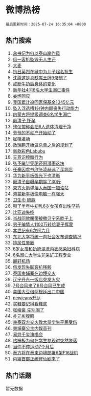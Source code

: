 # 微博热榜

`最后更新时间：2025-07-24 16:35:04 +0800`

## 热门搜索

1. [总书记为何以泰山喻作风](https://m.weibo.cn/search?containerid=100103type%3D1%26t%3D10%26q%3D%23%E6%80%BB%E4%B9%A6%E8%AE%B0%E4%B8%BA%E4%BD%95%E4%BB%A5%E6%B3%B0%E5%B1%B1%E5%96%BB%E4%BD%9C%E9%A3%8E%23&stream_entry_id=51&isnewpage=1&extparam=seat%3D1%26pos%3D0%26cate%3D10103%26stream_entry_id%3D51%26filter_type%3Drealtimehot%26q%3D%2523%25E6%2580%25BB%25E4%25B9%25A6%25E8%25AE%25B0%25E4%25B8%25BA%25E4%25BD%2595%25E4%25BB%25A5%25E6%25B3%25B0%25E5%25B1%25B1%25E5%2596%25BB%25E4%25BD%259C%25E9%25A3%258E%2523%26dgr%3D0%26c_type%3D51%26display_time%3D1753346102%26pre_seqid%3D17533461027600054614)
1. [俄一客机坠毁无人生还](https://m.weibo.cn/search?containerid=100103type%3D1%26t%3D10%26q%3D%23%E4%BF%84%E4%B8%80%E5%AE%A2%E6%9C%BA%E5%9D%A0%E6%AF%81%E6%97%A0%E4%BA%BA%E7%94%9F%E8%BF%98%23&stream_entry_id=31&isnewpage=1&extparam=seat%3D1%26lcate%3D5001%26cate%3D5001%26realpos%3D1%26q%3D%2523%25E4%25BF%2584%25E4%25B8%2580%25E5%25AE%25A2%25E6%259C%25BA%25E5%259D%25A0%25E6%25AF%2581%25E6%2597%25A0%25E4%25BA%25BA%25E7%2594%259F%25E8%25BF%2598%2523%26dgr%3D0%26flag%3D1%26pos%3D0%26band_rank%3D1%26filter_type%3Drealtimehot%26stream_entry_id%3D31%26c_type%3D31%26display_time%3D1753346102%26pre_seqid%3D17533461027600054614)
1. [大麦](https://m.weibo.cn/search?containerid=100103type%3D1%26t%3D10%26q%3D%E5%A4%A7%E9%BA%A6&stream_entry_id=31&isnewpage=1&extparam=seat%3D1%26lcate%3D5001%26cate%3D5001%26realpos%3D2%26q%3D%25E5%25A4%25A7%25E9%25BA%25A6%26dgr%3D0%26flag%3D2%26pos%3D1%26band_rank%3D2%26filter_type%3Drealtimehot%26stream_entry_id%3D31%26c_type%3D31%26display_time%3D1753346102%26pre_seqid%3D17533461027600054614)
1. [抗日英烈在狱中为儿子起名抗生](https://m.weibo.cn/search?containerid=100103type%3D1%26t%3D10%26q%3D%23%E6%8A%97%E6%97%A5%E8%8B%B1%E7%83%88%E5%9C%A8%E7%8B%B1%E4%B8%AD%E4%B8%BA%E5%84%BF%E5%AD%90%E8%B5%B7%E5%90%8D%E6%8A%97%E7%94%9F%23&stream_entry_id=31&isnewpage=1&extparam=seat%3D1%26lcate%3D5001%26cate%3D5001%26realpos%3D3%26q%3D%2523%25E6%258A%2597%25E6%2597%25A5%25E8%258B%25B1%25E7%2583%2588%25E5%259C%25A8%25E7%258B%25B1%25E4%25B8%25AD%25E4%25B8%25BA%25E5%2584%25BF%25E5%25AD%2590%25E8%25B5%25B7%25E5%2590%258D%25E6%258A%2597%25E7%2594%259F%2523%26dgr%3D0%26flag%3D0%26pos%3D2%26band_rank%3D3%26filter_type%3Drealtimehot%26stream_entry_id%3D31%26c_type%3D31%26display_time%3D1753346102%26pre_seqid%3D17533461027600054614)
1. [沈腾这是真缺席王牌9录制了](https://m.weibo.cn/search?containerid=100103type%3D1%26t%3D10%26q%3D%E6%B2%88%E8%85%BE%E8%BF%99%E6%98%AF%E7%9C%9F%E7%BC%BA%E5%B8%AD%E7%8E%8B%E7%89%8C9%E5%BD%95%E5%88%B6%E4%BA%86&stream_entry_id=31&isnewpage=1&extparam=seat%3D1%26lcate%3D5001%26cate%3D5001%26realpos%3D4%26q%3D%25E6%25B2%2588%25E8%2585%25BE%25E8%25BF%2599%25E6%2598%25AF%25E7%259C%259F%25E7%25BC%25BA%25E5%25B8%25AD%25E7%258E%258B%25E7%2589%258C9%25E5%25BD%2595%25E5%2588%25B6%25E4%25BA%2586%26dgr%3D0%26flag%3D1%26pos%3D3%26band_rank%3D4%26filter_type%3Drealtimehot%26stream_entry_id%3D31%26c_type%3D31%26display_time%3D1753346102%26pre_seqid%3D17533461027600054614)
1. [戒断牛奶后身体的变化](https://m.weibo.cn/search?containerid=100103type%3D1%26t%3D10%26q%3D%E6%88%92%E6%96%AD%E7%89%9B%E5%A5%B6%E5%90%8E%E8%BA%AB%E4%BD%93%E7%9A%84%E5%8F%98%E5%8C%96&stream_entry_id=31&isnewpage=1&extparam=seat%3D1%26lcate%3D5001%26cate%3D5001%26realpos%3D5%26q%3D%25E6%2588%2592%25E6%2596%25AD%25E7%2589%259B%25E5%25A5%25B6%25E5%2590%258E%25E8%25BA%25AB%25E4%25BD%2593%25E7%259A%2584%25E5%258F%2598%25E5%258C%2596%26dgr%3D0%26flag%3D1%26pos%3D4%26band_rank%3D5%26filter_type%3Drealtimehot%26stream_entry_id%3D31%26c_type%3D31%26display_time%3D1753346102%26pre_seqid%3D17533461027600054614)
1. [新华社4问6名大学生溺亡事件](https://m.weibo.cn/search?containerid=100103type%3D1%26t%3D10%26q%3D%23%E6%96%B0%E5%8D%8E%E7%A4%BE4%E9%97%AE6%E5%90%8D%E5%A4%A7%E5%AD%A6%E7%94%9F%E6%BA%BA%E4%BA%A1%E4%BA%8B%E4%BB%B6%23&stream_entry_id=31&isnewpage=1&extparam=seat%3D1%26lcate%3D5001%26cate%3D5001%26realpos%3D6%26q%3D%2523%25E6%2596%25B0%25E5%258D%258E%25E7%25A4%25BE4%25E9%2597%25AE6%25E5%2590%258D%25E5%25A4%25A7%25E5%25AD%25A6%25E7%2594%259F%25E6%25BA%25BA%25E4%25BA%25A1%25E4%25BA%258B%25E4%25BB%25B6%2523%26dgr%3D0%26flag%3D1%26pos%3D5%26band_rank%3D6%26filter_type%3Drealtimehot%26stream_entry_id%3D31%26c_type%3D31%26display_time%3D1753346102%26pre_seqid%3D17533461027600054614)
1. [娄烨回应](https://m.weibo.cn/search?containerid=100103type%3D1%26t%3D10%26q%3D%23%E5%A8%84%E7%83%A8%E5%9B%9E%E5%BA%94%23&stream_entry_id=31&isnewpage=1&extparam=seat%3D1%26lcate%3D5001%26cate%3D5001%26realpos%3D7%26q%3D%2523%25E5%25A8%2584%25E7%2583%25A8%25E5%259B%259E%25E5%25BA%2594%2523%26dgr%3D0%26flag%3D1%26pos%3D6%26band_rank%3D7%26filter_type%3Drealtimehot%26stream_entry_id%3D31%26c_type%3D31%26display_time%3D1753346102%26pre_seqid%3D17533461027600054614)
1. [我国累计追回医保基金1045亿元](https://m.weibo.cn/search?containerid=100103type%3D1%26t%3D10%26q%3D%23%E6%88%91%E5%9B%BD%E7%B4%AF%E8%AE%A1%E8%BF%BD%E5%9B%9E%E5%8C%BB%E4%BF%9D%E5%9F%BA%E9%87%911045%E4%BA%BF%E5%85%83%23&stream_entry_id=31&isnewpage=1&extparam=seat%3D1%26lcate%3D5001%26cate%3D5001%26realpos%3D8%26q%3D%2523%25E6%2588%2591%25E5%259B%25BD%25E7%25B4%25AF%25E8%25AE%25A1%25E8%25BF%25BD%25E5%259B%259E%25E5%258C%25BB%25E4%25BF%259D%25E5%259F%25BA%25E9%2587%25911045%25E4%25BA%25BF%25E5%2585%2583%2523%26dgr%3D0%26flag%3D1%26pos%3D7%26band_rank%3D8%26filter_type%3Drealtimehot%26stream_entry_id%3D31%26c_type%3D31%26display_time%3D1753346102%26pre_seqid%3D17533461027600054614)
1. [坠入浮选槽1分钟内即丧失行动能力](https://m.weibo.cn/search?containerid=100103type%3D1%26t%3D10%26q%3D%23%E5%9D%A0%E5%85%A5%E6%B5%AE%E9%80%89%E6%A7%BD1%E5%88%86%E9%92%9F%E5%86%85%E5%8D%B3%E4%B8%A7%E5%A4%B1%E8%A1%8C%E5%8A%A8%E8%83%BD%E5%8A%9B%23&stream_entry_id=31&isnewpage=1&extparam=seat%3D1%26lcate%3D5001%26cate%3D5001%26realpos%3D9%26q%3D%2523%25E5%259D%25A0%25E5%2585%25A5%25E6%25B5%25AE%25E9%2580%2589%25E6%25A7%25BD1%25E5%2588%2586%25E9%2592%259F%25E5%2586%2585%25E5%258D%25B3%25E4%25B8%25A7%25E5%25A4%25B1%25E8%25A1%258C%25E5%258A%25A8%25E8%2583%25BD%25E5%258A%259B%2523%26dgr%3D0%26flag%3D1%26pos%3D8%26band_rank%3D9%26filter_type%3Drealtimehot%26stream_entry_id%3D31%26c_type%3D31%26display_time%3D1753346102%26pre_seqid%3D17533461027600054614)
1. [内蒙古将提级调查6名学生溺亡](https://m.weibo.cn/search?containerid=100103type%3D1%26t%3D10%26q%3D%23%E5%86%85%E8%92%99%E5%8F%A4%E5%B0%86%E6%8F%90%E7%BA%A7%E8%B0%83%E6%9F%A56%E5%90%8D%E5%AD%A6%E7%94%9F%E6%BA%BA%E4%BA%A1%23&stream_entry_id=31&isnewpage=1&extparam=seat%3D1%26lcate%3D5001%26cate%3D5001%26realpos%3D10%26q%3D%2523%25E5%2586%2585%25E8%2592%2599%25E5%258F%25A4%25E5%25B0%2586%25E6%258F%2590%25E7%25BA%25A7%25E8%25B0%2583%25E6%259F%25A56%25E5%2590%258D%25E5%25AD%25A6%25E7%2594%259F%25E6%25BA%25BA%25E4%25BA%25A1%2523%26dgr%3D0%26flag%3D1%26pos%3D9%26band_rank%3D10%26filter_type%3Drealtimehot%26stream_entry_id%3D31%26c_type%3D31%26display_time%3D1753346102%26pre_seqid%3D17533461027600054614)
1. [阚清子 怀孕](https://m.weibo.cn/search?containerid=100103type%3D1%26t%3D10%26q%3D%E9%98%9A%E6%B8%85%E5%AD%90+%E6%80%80%E5%AD%95&stream_entry_id=31&isnewpage=1&extparam=seat%3D1%26lcate%3D5001%26cate%3D5001%26realpos%3D11%26q%3D%25E9%2598%259A%25E6%25B8%2585%25E5%25AD%2590%2520%25E6%2580%2580%25E5%25AD%2595%26dgr%3D0%26flag%3D2%26pos%3D10%26band_rank%3D11%26filter_type%3Drealtimehot%26stream_entry_id%3D31%26c_type%3D31%26display_time%3D1753346102%26pre_seqid%3D17533461027600054614)
1. [殡仪馆称会把6人遗体清理干净](https://m.weibo.cn/search?containerid=100103type%3D1%26t%3D10%26q%3D%23%E6%AE%A1%E4%BB%AA%E9%A6%86%E7%A7%B0%E4%BC%9A%E6%8A%8A6%E4%BA%BA%E9%81%97%E4%BD%93%E6%B8%85%E7%90%86%E5%B9%B2%E5%87%80%23&stream_entry_id=31&isnewpage=1&extparam=seat%3D1%26lcate%3D5001%26cate%3D5001%26realpos%3D12%26q%3D%2523%25E6%25AE%25A1%25E4%25BB%25AA%25E9%25A6%2586%25E7%25A7%25B0%25E4%25BC%259A%25E6%258A%258A6%25E4%25BA%25BA%25E9%2581%2597%25E4%25BD%2593%25E6%25B8%2585%25E7%2590%2586%25E5%25B9%25B2%25E5%2587%2580%2523%26dgr%3D0%26flag%3D2%26pos%3D11%26band_rank%3D12%26filter_type%3Drealtimehot%26stream_entry_id%3D31%26c_type%3D31%26display_time%3D1753346102%26pre_seqid%3D17533461027600054614)
1. [爷爷的不动产开始动了](https://m.weibo.cn/search?containerid=100103type%3D1%26t%3D10%26q%3D%E7%88%B7%E7%88%B7%E7%9A%84%E4%B8%8D%E5%8A%A8%E4%BA%A7%E5%BC%80%E5%A7%8B%E5%8A%A8%E4%BA%86&stream_entry_id=31&isnewpage=1&extparam=seat%3D1%26lcate%3D5001%26cate%3D5001%26realpos%3D13%26q%3D%25E7%2588%25B7%25E7%2588%25B7%25E7%259A%2584%25E4%25B8%258D%25E5%258A%25A8%25E4%25BA%25A7%25E5%25BC%2580%25E5%25A7%258B%25E5%258A%25A8%25E4%25BA%2586%26dgr%3D0%26flag%3D1%26pos%3D12%26band_rank%3D13%26filter_type%3Drealtimehot%26stream_entry_id%3D31%26c_type%3D31%26display_time%3D1753346102%26pre_seqid%3D17533461027600054614)
1. [咖啡灌肠](https://m.weibo.cn/search?containerid=100103type%3D1%26t%3D10%26q%3D%E5%92%96%E5%95%A1%E7%81%8C%E8%82%A0&stream_entry_id=31&isnewpage=1&extparam=seat%3D1%26lcate%3D5001%26cate%3D5001%26realpos%3D14%26q%3D%25E5%2592%2596%25E5%2595%25A1%25E7%2581%258C%25E8%2582%25A0%26dgr%3D0%26flag%3D1%26pos%3D13%26band_rank%3D14%26filter_type%3Drealtimehot%26stream_entry_id%3D31%26c_type%3D31%26display_time%3D1753346102%26pre_seqid%3D17533461027600054614)
1. [敖瑞鹏开始做杀青之后的规划了](https://m.weibo.cn/search?containerid=100103type%3D1%26t%3D10%26q%3D%23%E6%95%96%E7%91%9E%E9%B9%8F%E5%BC%80%E5%A7%8B%E5%81%9A%E6%9D%80%E9%9D%92%E4%B9%8B%E5%90%8E%E7%9A%84%E8%A7%84%E5%88%92%E4%BA%86%23&stream_entry_id=31&isnewpage=1&extparam=seat%3D1%26lcate%3D5001%26cate%3D5001%26realpos%3D15%26q%3D%2523%25E6%2595%2596%25E7%2591%259E%25E9%25B9%258F%25E5%25BC%2580%25E5%25A7%258B%25E5%2581%259A%25E6%259D%2580%25E9%259D%2592%25E4%25B9%258B%25E5%2590%258E%25E7%259A%2584%25E8%25A7%2584%25E5%2588%2592%25E4%25BA%2586%2523%26dgr%3D0%26flag%3D1%26pos%3D14%26band_rank%3D15%26filter_type%3Drealtimehot%26stream_entry_id%3D31%26c_type%3D31%26display_time%3D1753346102%26pre_seqid%3D17533461027600054614)
1. [新款彩色Labubu](https://m.weibo.cn/search?containerid=100103type%3D1%26t%3D10%26q%3D%23%E6%96%B0%E6%AC%BE%E5%BD%A9%E8%89%B2Labubu%23&stream_entry_id=31&isnewpage=1&extparam=seat%3D1%26lcate%3D5001%26cate%3D5001%26realpos%3D16%26q%3D%2523%25E6%2596%25B0%25E6%25AC%25BE%25E5%25BD%25A9%25E8%2589%25B2Labubu%2523%26dgr%3D0%26flag%3D1%26pos%3D15%26band_rank%3D16%26filter_type%3Drealtimehot%26stream_entry_id%3D31%26c_type%3D31%26display_time%3D1753346102%26pre_seqid%3D17533461027600054614)
1. [无意识控糖行为](https://m.weibo.cn/search?containerid=100103type%3D1%26t%3D10%26q%3D%E6%97%A0%E6%84%8F%E8%AF%86%E6%8E%A7%E7%B3%96%E8%A1%8C%E4%B8%BA&stream_entry_id=31&isnewpage=1&extparam=seat%3D1%26lcate%3D5001%26cate%3D5001%26realpos%3D17%26q%3D%25E6%2597%25A0%25E6%2584%258F%25E8%25AF%2586%25E6%258E%25A7%25E7%25B3%2596%25E8%25A1%258C%25E4%25B8%25BA%26dgr%3D0%26flag%3D0%26pos%3D16%26band_rank%3D17%26filter_type%3Drealtimehot%26stream_entry_id%3D31%26c_type%3D31%26display_time%3D1753346102%26pre_seqid%3D17533461027600054614)
1. [张予曦毕雯珺还原漫画这块](https://m.weibo.cn/search?containerid=100103type%3D1%26t%3D10%26q%3D%E5%BC%A0%E4%BA%88%E6%9B%A6%E6%AF%95%E9%9B%AF%E7%8F%BA%E8%BF%98%E5%8E%9F%E6%BC%AB%E7%94%BB%E8%BF%99%E5%9D%97&stream_entry_id=31&isnewpage=1&extparam=seat%3D1%26lcate%3D5001%26cate%3D5001%26realpos%3D18%26q%3D%25E5%25BC%25A0%25E4%25BA%2588%25E6%259B%25A6%25E6%25AF%2595%25E9%259B%25AF%25E7%258F%25BA%25E8%25BF%2598%25E5%258E%259F%25E6%25BC%25AB%25E7%2594%25BB%25E8%25BF%2599%25E5%259D%2597%26dgr%3D0%26flag%3D1%26pos%3D17%26band_rank%3D18%26filter_type%3Drealtimehot%26stream_entry_id%3D31%26c_type%3D31%26display_time%3D1753346102%26pre_seqid%3D17533461027600054614)
1. [任豪因虞书欣张凌赫选了深圳店](https://m.weibo.cn/search?containerid=100103type%3D1%26t%3D10%26q%3D%E4%BB%BB%E8%B1%AA%E5%9B%A0%E8%99%9E%E4%B9%A6%E6%AC%A3%E5%BC%A0%E5%87%8C%E8%B5%AB%E9%80%89%E4%BA%86%E6%B7%B1%E5%9C%B3%E5%BA%97&stream_entry_id=31&isnewpage=1&extparam=seat%3D1%26lcate%3D5001%26cate%3D5001%26realpos%3D19%26q%3D%25E4%25BB%25BB%25E8%25B1%25AA%25E5%259B%25A0%25E8%2599%259E%25E4%25B9%25A6%25E6%25AC%25A3%25E5%25BC%25A0%25E5%2587%258C%25E8%25B5%25AB%25E9%2580%2589%25E4%25BA%2586%25E6%25B7%25B1%25E5%259C%25B3%25E5%25BA%2597%26dgr%3D0%26flag%3D0%26pos%3D18%26band_rank%3D19%26filter_type%3Drealtimehot%26stream_entry_id%3D31%26c_type%3D31%26display_time%3D1753346102%26pre_seqid%3D17533461027600054614)
1. [华为新平板强光下也清晰](https://m.weibo.cn/search?containerid=100103type%3D1%26t%3D10%26q%3D%23%E5%8D%8E%E4%B8%BA%E6%96%B0%E5%B9%B3%E6%9D%BF%E5%BC%BA%E5%85%89%E4%B8%8B%E4%B9%9F%E6%B8%85%E6%99%B0%23&stream_entry_id=31&isnewpage=1&extparam=seat%3D1%26lcate%3D5001%26cate%3D5001%26realpos%3D20%26q%3D%2523%25E5%258D%258E%25E4%25B8%25BA%25E6%2596%25B0%25E5%25B9%25B3%25E6%259D%25BF%25E5%25BC%25BA%25E5%2585%2589%25E4%25B8%258B%25E4%25B9%259F%25E6%25B8%2585%25E6%2599%25B0%2523%26dgr%3D0%26flag%3D1%26pos%3D19%26band_rank%3D20%26filter_type%3Drealtimehot%26stream_entry_id%3D31%26c_type%3D31%26display_time%3D1753346102%26pre_seqid%3D17533461027600054614)
1. [阚清子自曝孕期胖了30斤](https://m.weibo.cn/search?containerid=100103type%3D1%26t%3D10%26q%3D%23%E9%98%9A%E6%B8%85%E5%AD%90%E8%87%AA%E6%9B%9D%E5%AD%95%E6%9C%9F%E8%83%96%E4%BA%8630%E6%96%A4%23&stream_entry_id=31&isnewpage=1&extparam=seat%3D1%26lcate%3D5001%26cate%3D5001%26realpos%3D21%26q%3D%2523%25E9%2598%259A%25E6%25B8%2585%25E5%25AD%2590%25E8%2587%25AA%25E6%259B%259D%25E5%25AD%2595%25E6%259C%259F%25E8%2583%2596%25E4%25BA%258630%25E6%2596%25A4%2523%26dgr%3D0%26flag%3D1%26pos%3D20%26band_rank%3D21%26filter_type%3Drealtimehot%26stream_entry_id%3D31%26c_type%3D31%26display_time%3D1753346102%26pre_seqid%3D17533461027600054614)
1. [柬方火箭弹落入泰国一加油站](https://m.weibo.cn/search?containerid=100103type%3D1%26t%3D10%26q%3D%23%E6%9F%AC%E6%96%B9%E7%81%AB%E7%AE%AD%E5%BC%B9%E8%90%BD%E5%85%A5%E6%B3%B0%E5%9B%BD%E4%B8%80%E5%8A%A0%E6%B2%B9%E7%AB%99%23&stream_entry_id=31&isnewpage=1&extparam=seat%3D1%26lcate%3D5001%26cate%3D5001%26realpos%3D22%26q%3D%2523%25E6%259F%25AC%25E6%2596%25B9%25E7%2581%25AB%25E7%25AE%25AD%25E5%25BC%25B9%25E8%2590%25BD%25E5%2585%25A5%25E6%25B3%25B0%25E5%259B%25BD%25E4%25B8%2580%25E5%258A%25A0%25E6%25B2%25B9%25E7%25AB%2599%2523%26dgr%3D0%26flag%3D0%26pos%3D21%26band_rank%3D22%26filter_type%3Drealtimehot%26stream_entry_id%3D31%26c_type%3D31%26display_time%3D1753346102%26pre_seqid%3D17533461027600054614)
1. [鸿蒙新平板像电脑一样强大](https://m.weibo.cn/search?containerid=100103type%3D1%26t%3D10%26q%3D%23%E9%B8%BF%E8%92%99%E6%96%B0%E5%B9%B3%E6%9D%BF%E5%83%8F%E7%94%B5%E8%84%91%E4%B8%80%E6%A0%B7%E5%BC%BA%E5%A4%A7%23&stream_entry_id=31&isnewpage=1&extparam=seat%3D1%26lcate%3D5001%26cate%3D5001%26realpos%3D23%26q%3D%2523%25E9%25B8%25BF%25E8%2592%2599%25E6%2596%25B0%25E5%25B9%25B3%25E6%259D%25BF%25E5%2583%258F%25E7%2594%25B5%25E8%2584%2591%25E4%25B8%2580%25E6%25A0%25B7%25E5%25BC%25BA%25E5%25A4%25A7%2523%26dgr%3D0%26flag%3D0%26pos%3D22%26band_rank%3D23%26filter_type%3Drealtimehot%26stream_entry_id%3D31%26c_type%3D31%26display_time%3D1753346102%26pre_seqid%3D17533461027600054614)
1. [卫生巾 硫脲](https://m.weibo.cn/search?containerid=100103type%3D1%26t%3D10%26q%3D%E5%8D%AB%E7%94%9F%E5%B7%BE+%E7%A1%AB%E8%84%B2&stream_entry_id=31&isnewpage=1&extparam=seat%3D1%26lcate%3D5001%26cate%3D5001%26realpos%3D24%26q%3D%25E5%258D%25AB%25E7%2594%259F%25E5%25B7%25BE%2520%25E7%25A1%25AB%25E8%2584%25B2%26dgr%3D0%26flag%3D0%26pos%3D23%26band_rank%3D24%26filter_type%3Drealtimehot%26stream_entry_id%3D31%26c_type%3D31%26display_time%3D1753346102%26pre_seqid%3D17533461027600054614)
1. [喝了半年牛初乳6岁女孩查出性早熟](https://m.weibo.cn/search?containerid=100103type%3D1%26t%3D10%26q%3D%23%E5%96%9D%E4%BA%86%E5%8D%8A%E5%B9%B4%E7%89%9B%E5%88%9D%E4%B9%B36%E5%B2%81%E5%A5%B3%E5%AD%A9%E6%9F%A5%E5%87%BA%E6%80%A7%E6%97%A9%E7%86%9F%23&stream_entry_id=31&isnewpage=1&extparam=seat%3D1%26lcate%3D5001%26cate%3D5001%26realpos%3D25%26q%3D%2523%25E5%2596%259D%25E4%25BA%2586%25E5%258D%258A%25E5%25B9%25B4%25E7%2589%259B%25E5%2588%259D%25E4%25B9%25B36%25E5%25B2%2581%25E5%25A5%25B3%25E5%25AD%25A9%25E6%259F%25A5%25E5%2587%25BA%25E6%2580%25A7%25E6%2597%25A9%25E7%2586%259F%2523%26dgr%3D0%26flag%3D0%26pos%3D24%26band_rank%3D25%26filter_type%3Drealtimehot%26stream_entry_id%3D31%26c_type%3D31%26display_time%3D1753346102%26pre_seqid%3D17533461027600054614)
1. [比亚迪失控](https://m.weibo.cn/search?containerid=100103type%3D1%26t%3D10%26q%3D%E6%AF%94%E4%BA%9A%E8%BF%AA%E5%A4%B1%E6%8E%A7&stream_entry_id=31&isnewpage=1&extparam=seat%3D1%26lcate%3D5001%26cate%3D5001%26realpos%3D26%26q%3D%25E6%25AF%2594%25E4%25BA%259A%25E8%25BF%25AA%25E5%25A4%25B1%25E6%258E%25A7%26dgr%3D0%26flag%3D1%26pos%3D25%26band_rank%3D26%26filter_type%3Drealtimehot%26stream_entry_id%3D31%26c_type%3D31%26display_time%3D1753346102%26pre_seqid%3D17533461027600054614)
1. [肖战同款腰带被撒贝宁系脖子上](https://m.weibo.cn/search?containerid=100103type%3D1%26t%3D10%26q%3D%E8%82%96%E6%88%98%E5%90%8C%E6%AC%BE%E8%85%B0%E5%B8%A6%E8%A2%AB%E6%92%92%E8%B4%9D%E5%AE%81%E7%B3%BB%E8%84%96%E5%AD%90%E4%B8%8A&stream_entry_id=31&isnewpage=1&extparam=seat%3D1%26lcate%3D5001%26cate%3D5001%26realpos%3D27%26q%3D%25E8%2582%2596%25E6%2588%2598%25E5%2590%258C%25E6%25AC%25BE%25E8%2585%25B0%25E5%25B8%25A6%25E8%25A2%25AB%25E6%2592%2592%25E8%25B4%259D%25E5%25AE%2581%25E7%25B3%25BB%25E8%2584%2596%25E5%25AD%2590%25E4%25B8%258A%26dgr%3D0%26flag%3D1%26pos%3D26%26band_rank%3D27%26filter_type%3Drealtimehot%26stream_entry_id%3D31%26c_type%3D31%26display_time%3D1753346102%26pre_seqid%3D17533461027600054614)
1. [男子骗情人1100万转给妻子挥霍](https://m.weibo.cn/search?containerid=100103type%3D1%26t%3D10%26q%3D%23%E7%94%B7%E5%AD%90%E9%AA%97%E6%83%85%E4%BA%BA1100%E4%B8%87%E8%BD%AC%E7%BB%99%E5%A6%BB%E5%AD%90%E6%8C%A5%E9%9C%8D%23&stream_entry_id=31&isnewpage=1&extparam=seat%3D1%26lcate%3D5001%26cate%3D5001%26realpos%3D28%26q%3D%2523%25E7%2594%25B7%25E5%25AD%2590%25E9%25AA%2597%25E6%2583%2585%25E4%25BA%25BA1100%25E4%25B8%2587%25E8%25BD%25AC%25E7%25BB%2599%25E5%25A6%25BB%25E5%25AD%2590%25E6%258C%25A5%25E9%259C%258D%2523%26dgr%3D0%26flag%3D0%26pos%3D27%26band_rank%3D28%26filter_type%3Drealtimehot%26stream_entry_id%3D31%26c_type%3D31%26display_time%3D1753346102%26pre_seqid%3D17533461027600054614)
1. [本世纪有6次闰六月](https://m.weibo.cn/search?containerid=100103type%3D1%26t%3D10%26q%3D%23%E6%9C%AC%E4%B8%96%E7%BA%AA%E6%9C%896%E6%AC%A1%E9%97%B0%E5%85%AD%E6%9C%88%23&stream_entry_id=31&isnewpage=1&extparam=seat%3D1%26lcate%3D5001%26cate%3D5001%26realpos%3D29%26q%3D%2523%25E6%259C%25AC%25E4%25B8%2596%25E7%25BA%25AA%25E6%259C%25896%25E6%25AC%25A1%25E9%2597%25B0%25E5%2585%25AD%25E6%259C%2588%2523%26dgr%3D0%26flag%3D0%26pos%3D28%26band_rank%3D29%26filter_type%3Drealtimehot%26stream_entry_id%3D31%26c_type%3D31%26display_time%3D1753346102%26pre_seqid%3D17533461027600054614)
1. [东北大学将统一向社会发布调查情况](https://m.weibo.cn/search?containerid=100103type%3D1%26t%3D10%26q%3D%23%E4%B8%9C%E5%8C%97%E5%A4%A7%E5%AD%A6%E5%B0%86%E7%BB%9F%E4%B8%80%E5%90%91%E7%A4%BE%E4%BC%9A%E5%8F%91%E5%B8%83%E8%B0%83%E6%9F%A5%E6%83%85%E5%86%B5%23&stream_entry_id=31&isnewpage=1&extparam=seat%3D1%26lcate%3D5001%26cate%3D5001%26realpos%3D30%26q%3D%2523%25E4%25B8%259C%25E5%258C%2597%25E5%25A4%25A7%25E5%25AD%25A6%25E5%25B0%2586%25E7%25BB%259F%25E4%25B8%2580%25E5%2590%2591%25E7%25A4%25BE%25E4%25BC%259A%25E5%258F%2591%25E5%25B8%2583%25E8%25B0%2583%25E6%259F%25A5%25E6%2583%2585%25E5%2586%25B5%2523%26dgr%3D0%26flag%3D1%26pos%3D29%26band_rank%3D30%26filter_type%3Drealtimehot%26stream_entry_id%3D31%26c_type%3D31%26display_time%3D1753346102%26pre_seqid%3D17533461027600054614)
1. [排尿性晕厥](https://m.weibo.cn/search?containerid=100103type%3D1%26t%3D10%26q%3D%E6%8E%92%E5%B0%BF%E6%80%A7%E6%99%95%E5%8E%A5&stream_entry_id=31&isnewpage=1&extparam=seat%3D1%26lcate%3D5001%26cate%3D5001%26realpos%3D31%26q%3D%25E6%258E%2592%25E5%25B0%25BF%25E6%2580%25A7%25E6%2599%2595%25E5%258E%25A5%26dgr%3D0%26flag%3D1%26pos%3D30%26band_rank%3D31%26filter_type%3Drealtimehot%26stream_entry_id%3D31%26c_type%3D31%26display_time%3D1753346102%26pre_seqid%3D17533461027600054614)
1. [6岁女孩和奶奶混洗内衣感染妇科病](https://m.weibo.cn/search?containerid=100103type%3D1%26t%3D10%26q%3D%236%E5%B2%81%E5%A5%B3%E5%AD%A9%E5%92%8C%E5%A5%B6%E5%A5%B6%E6%B7%B7%E6%B4%97%E5%86%85%E8%A1%A3%E6%84%9F%E6%9F%93%E5%A6%87%E7%A7%91%E7%97%85%23&stream_entry_id=31&isnewpage=1&extparam=seat%3D1%26lcate%3D5001%26cate%3D5001%26realpos%3D32%26q%3D%25236%25E5%25B2%2581%25E5%25A5%25B3%25E5%25AD%25A9%25E5%2592%258C%25E5%25A5%25B6%25E5%25A5%25B6%25E6%25B7%25B7%25E6%25B4%2597%25E5%2586%2585%25E8%25A1%25A3%25E6%2584%259F%25E6%259F%2593%25E5%25A6%2587%25E7%25A7%2591%25E7%2597%2585%2523%26dgr%3D0%26flag%3D0%26pos%3D31%26band_rank%3D32%26filter_type%3Drealtimehot%26stream_entry_id%3D31%26c_type%3D31%26display_time%3D1753346102%26pre_seqid%3D17533461027600054614)
1. [6名溺亡大学生非采矿工程专业](https://m.weibo.cn/search?containerid=100103type%3D1%26t%3D10%26q%3D%236%E5%90%8D%E6%BA%BA%E4%BA%A1%E5%A4%A7%E5%AD%A6%E7%94%9F%E9%9D%9E%E9%87%87%E7%9F%BF%E5%B7%A5%E7%A8%8B%E4%B8%93%E4%B8%9A%23&stream_entry_id=31&isnewpage=1&extparam=seat%3D1%26lcate%3D5001%26cate%3D5001%26realpos%3D33%26q%3D%25236%25E5%2590%258D%25E6%25BA%25BA%25E4%25BA%25A1%25E5%25A4%25A7%25E5%25AD%25A6%25E7%2594%259F%25E9%259D%259E%25E9%2587%2587%25E7%259F%25BF%25E5%25B7%25A5%25E7%25A8%258B%25E4%25B8%2593%25E4%25B8%259A%2523%26dgr%3D0%26flag%3D0%26pos%3D32%26band_rank%3D33%26filter_type%3Drealtimehot%26stream_entry_id%3D31%26c_type%3D31%26display_time%3D1753346102%26pre_seqid%3D17533461027600054614)
1. [展轩机场](https://m.weibo.cn/search?containerid=100103type%3D1%26t%3D10%26q%3D%E5%B1%95%E8%BD%A9%E6%9C%BA%E5%9C%BA&stream_entry_id=31&isnewpage=1&extparam=seat%3D1%26lcate%3D5001%26cate%3D5001%26realpos%3D34%26q%3D%25E5%25B1%2595%25E8%25BD%25A9%25E6%259C%25BA%25E5%259C%25BA%26dgr%3D0%26flag%3D0%26pos%3D33%26band_rank%3D34%26filter_type%3Drealtimehot%26stream_entry_id%3D31%26c_type%3D31%26display_time%3D1753346102%26pre_seqid%3D17533461027600054614)
1. [俄发现失联客机残骸](https://m.weibo.cn/search?containerid=100103type%3D1%26t%3D10%26q%3D%23%E4%BF%84%E5%8F%91%E7%8E%B0%E5%A4%B1%E8%81%94%E5%AE%A2%E6%9C%BA%E6%AE%8B%E9%AA%B8%23&stream_entry_id=31&isnewpage=1&extparam=seat%3D1%26lcate%3D5001%26cate%3D5001%26realpos%3D35%26q%3D%2523%25E4%25BF%2584%25E5%258F%2591%25E7%258E%25B0%25E5%25A4%25B1%25E8%2581%2594%25E5%25AE%25A2%25E6%259C%25BA%25E6%25AE%258B%25E9%25AA%25B8%2523%26dgr%3D0%26flag%3D0%26pos%3D34%26band_rank%3D35%26filter_type%3Drealtimehot%26stream_entry_id%3D31%26c_type%3D31%26display_time%3D1753346102%26pre_seqid%3D17533461027600054614)
1. [泰国柬埔寨在边境交火](https://m.weibo.cn/search?containerid=100103type%3D1%26t%3D10%26q%3D%23%E6%B3%B0%E5%9B%BD%E6%9F%AC%E5%9F%94%E5%AF%A8%E5%9C%A8%E8%BE%B9%E5%A2%83%E4%BA%A4%E7%81%AB%23&stream_entry_id=31&isnewpage=1&extparam=seat%3D1%26lcate%3D5001%26cate%3D5001%26realpos%3D36%26q%3D%2523%25E6%25B3%25B0%25E5%259B%25BD%25E6%259F%25AC%25E5%259F%2594%25E5%25AF%25A8%25E5%259C%25A8%25E8%25BE%25B9%25E5%25A2%2583%25E4%25BA%25A4%25E7%2581%25AB%2523%26dgr%3D0%26flag%3D0%26pos%3D35%26band_rank%3D36%26filter_type%3Drealtimehot%26stream_entry_id%3D31%26c_type%3D31%26display_time%3D1753346102%26pre_seqid%3D17533461027600054614)
1. [辽宁丹东一饭店突发火灾](https://m.weibo.cn/search?containerid=100103type%3D1%26t%3D10%26q%3D%23%E8%BE%BD%E5%AE%81%E4%B8%B9%E4%B8%9C%E4%B8%80%E9%A5%AD%E5%BA%97%E7%AA%81%E5%8F%91%E7%81%AB%E7%81%BE%23&stream_entry_id=31&isnewpage=1&extparam=seat%3D1%26lcate%3D5001%26cate%3D5001%26realpos%3D37%26q%3D%2523%25E8%25BE%25BD%25E5%25AE%2581%25E4%25B8%25B9%25E4%25B8%259C%25E4%25B8%2580%25E9%25A5%25AD%25E5%25BA%2597%25E7%25AA%2581%25E5%258F%2591%25E7%2581%25AB%25E7%2581%25BE%2523%26dgr%3D0%26flag%3D1%26pos%3D36%26band_rank%3D37%26filter_type%3Drealtimehot%26stream_entry_id%3D31%26c_type%3D31%26display_time%3D1753346102%26pre_seqid%3D17533461027600054614)
1. [7号台风来了8号台风已生成](https://m.weibo.cn/search?containerid=100103type%3D1%26t%3D10%26q%3D%237%E5%8F%B7%E5%8F%B0%E9%A3%8E%E6%9D%A5%E4%BA%868%E5%8F%B7%E5%8F%B0%E9%A3%8E%E5%B7%B2%E7%94%9F%E6%88%90%23&stream_entry_id=31&isnewpage=1&extparam=seat%3D1%26lcate%3D5001%26cate%3D5001%26realpos%3D38%26q%3D%25237%25E5%258F%25B7%25E5%258F%25B0%25E9%25A3%258E%25E6%259D%25A5%25E4%25BA%25868%25E5%258F%25B7%25E5%258F%25B0%25E9%25A3%258E%25E5%25B7%25B2%25E7%2594%259F%25E6%2588%2590%2523%26dgr%3D0%26flag%3D1%26pos%3D37%26band_rank%3D38%26filter_type%3Drealtimehot%26stream_entry_id%3D31%26c_type%3D31%26display_time%3D1753346102%26pre_seqid%3D17533461027600054614)
1. [美国大豆借阿根廷出口中国](https://m.weibo.cn/search?containerid=100103type%3D1%26t%3D10%26q%3D%E7%BE%8E%E5%9B%BD%E5%A4%A7%E8%B1%86%E5%80%9F%E9%98%BF%E6%A0%B9%E5%BB%B7%E5%87%BA%E5%8F%A3%E4%B8%AD%E5%9B%BD&stream_entry_id=31&isnewpage=1&extparam=seat%3D1%26lcate%3D5001%26cate%3D5001%26realpos%3D39%26q%3D%25E7%25BE%258E%25E5%259B%25BD%25E5%25A4%25A7%25E8%25B1%2586%25E5%2580%259F%25E9%2598%25BF%25E6%25A0%25B9%25E5%25BB%25B7%25E5%2587%25BA%25E5%258F%25A3%25E4%25B8%25AD%25E5%259B%25BD%26dgr%3D0%26flag%3D1%26pos%3D38%26band_rank%3D39%26filter_type%3Drealtimehot%26stream_entry_id%3D31%26c_type%3D31%26display_time%3D1753346102%26pre_seqid%3D17533461027600054614)
1. [newjeans开庭](https://m.weibo.cn/search?containerid=100103type%3D1%26t%3D10%26q%3Dnewjeans%E5%BC%80%E5%BA%AD&stream_entry_id=31&isnewpage=1&extparam=seat%3D1%26lcate%3D5001%26cate%3D5001%26realpos%3D40%26q%3Dnewjeans%25E5%25BC%2580%25E5%25BA%25AD%26dgr%3D0%26flag%3D0%26pos%3D39%26band_rank%3D40%26filter_type%3Drealtimehot%26stream_entry_id%3D31%26c_type%3D31%26display_time%3D1753346102%26pre_seqid%3D17533461027600054614)
1. [买鞋要记得看鞋底](https://m.weibo.cn/search?containerid=100103type%3D1%26t%3D10%26q%3D%E4%B9%B0%E9%9E%8B%E8%A6%81%E8%AE%B0%E5%BE%97%E7%9C%8B%E9%9E%8B%E5%BA%95&stream_entry_id=31&isnewpage=1&extparam=seat%3D1%26lcate%3D5001%26cate%3D5001%26realpos%3D41%26q%3D%25E4%25B9%25B0%25E9%259E%258B%25E8%25A6%2581%25E8%25AE%25B0%25E5%25BE%2597%25E7%259C%258B%25E9%259E%258B%25E5%25BA%2595%26dgr%3D0%26flag%3D0%26pos%3D40%26band_rank%3D41%26filter_type%3Drealtimehot%26stream_entry_id%3D31%26c_type%3D31%26display_time%3D1753346102%26pre_seqid%3D17533461027600054614)
1. [张峻豪 先别闹了](https://m.weibo.cn/search?containerid=100103type%3D1%26t%3D10%26q%3D%E5%BC%A0%E5%B3%BB%E8%B1%AA+%E5%85%88%E5%88%AB%E9%97%B9%E4%BA%86&stream_entry_id=31&isnewpage=1&extparam=seat%3D1%26lcate%3D5001%26cate%3D5001%26realpos%3D42%26q%3D%25E5%25BC%25A0%25E5%25B3%25BB%25E8%25B1%25AA%2520%25E5%2585%2588%25E5%2588%25AB%25E9%2597%25B9%25E4%25BA%2586%26dgr%3D0%26flag%3D0%26pos%3D41%26band_rank%3D42%26filter_type%3Drealtimehot%26stream_entry_id%3D31%26c_type%3D31%26display_time%3D1753346102%26pre_seqid%3D17533461027600054614)
1. [朴元彬腹肌](https://m.weibo.cn/search?containerid=100103type%3D1%26t%3D10%26q%3D%E6%9C%B4%E5%85%83%E5%BD%AC%E8%85%B9%E8%82%8C&stream_entry_id=31&isnewpage=1&extparam=seat%3D1%26lcate%3D5001%26cate%3D5001%26realpos%3D43%26q%3D%25E6%259C%25B4%25E5%2585%2583%25E5%25BD%25AC%25E8%2585%25B9%25E8%2582%258C%26dgr%3D0%26flag%3D1%26pos%3D42%26band_rank%3D43%26filter_type%3Drealtimehot%26stream_entry_id%3D31%26c_type%3D31%26display_time%3D1753346102%26pre_seqid%3D17533461027600054614)
1. [柬泰双方交火致大量学生平民受伤](https://m.weibo.cn/search?containerid=100103type%3D1%26t%3D10%26q%3D%23%E6%9F%AC%E6%B3%B0%E5%8F%8C%E6%96%B9%E4%BA%A4%E7%81%AB%E8%87%B4%E5%A4%A7%E9%87%8F%E5%AD%A6%E7%94%9F%E5%B9%B3%E6%B0%91%E5%8F%97%E4%BC%A4%23&stream_entry_id=31&isnewpage=1&extparam=seat%3D1%26lcate%3D5001%26cate%3D5001%26realpos%3D44%26q%3D%2523%25E6%259F%25AC%25E6%25B3%25B0%25E5%258F%258C%25E6%2596%25B9%25E4%25BA%25A4%25E7%2581%25AB%25E8%2587%25B4%25E5%25A4%25A7%25E9%2587%258F%25E5%25AD%25A6%25E7%2594%259F%25E5%25B9%25B3%25E6%25B0%2591%25E5%258F%2597%25E4%25BC%25A4%2523%26dgr%3D0%26flag%3D0%26pos%3D43%26band_rank%3D44%26filter_type%3Drealtimehot%26stream_entry_id%3D31%26c_type%3D31%26display_time%3D1753346102%26pre_seqid%3D17533461027600054614)
1. [柬埔寨公主内娱首刊](https://m.weibo.cn/search?containerid=100103type%3D1%26t%3D10%26q%3D%E6%9F%AC%E5%9F%94%E5%AF%A8%E5%85%AC%E4%B8%BB%E5%86%85%E5%A8%B1%E9%A6%96%E5%88%8A&stream_entry_id=31&isnewpage=1&extparam=seat%3D1%26lcate%3D5001%26cate%3D5001%26realpos%3D45%26q%3D%25E6%259F%25AC%25E5%259F%2594%25E5%25AF%25A8%25E5%2585%25AC%25E4%25B8%25BB%25E5%2586%2585%25E5%25A8%25B1%25E9%25A6%2596%25E5%2588%258A%26dgr%3D0%26flag%3D0%26pos%3D44%26band_rank%3D45%26filter_type%3Drealtimehot%26stream_entry_id%3D31%26c_type%3D31%26display_time%3D1753346102%26pre_seqid%3D17533461027600054614)
1. [易烊千玺演唱会](https://m.weibo.cn/search?containerid=100103type%3D1%26t%3D10%26q%3D%23%E6%98%93%E7%83%8A%E5%8D%83%E7%8E%BA%E6%BC%94%E5%94%B1%E4%BC%9A%23&stream_entry_id=31&isnewpage=1&extparam=seat%3D1%26lcate%3D5001%26cate%3D5001%26realpos%3D46%26q%3D%2523%25E6%2598%2593%25E7%2583%258A%25E5%258D%2583%25E7%258E%25BA%25E6%25BC%2594%25E5%2594%25B1%25E4%25BC%259A%2523%26dgr%3D0%26flag%3D0%26pos%3D45%26band_rank%3D46%26filter_type%3Drealtimehot%26stream_entry_id%3D31%26c_type%3D31%26display_time%3D1753346102%26pre_seqid%3D17533461027600054614)
1. [格栅板为何在学生参观时突然脱落](https://m.weibo.cn/search?containerid=100103type%3D1%26t%3D10%26q%3D%23%E6%A0%BC%E6%A0%85%E6%9D%BF%E4%B8%BA%E4%BD%95%E5%9C%A8%E5%AD%A6%E7%94%9F%E5%8F%82%E8%A7%82%E6%97%B6%E7%AA%81%E7%84%B6%E8%84%B1%E8%90%BD%23&stream_entry_id=31&isnewpage=1&extparam=seat%3D1%26lcate%3D5001%26cate%3D5001%26realpos%3D47%26q%3D%2523%25E6%25A0%25BC%25E6%25A0%2585%25E6%259D%25BF%25E4%25B8%25BA%25E4%25BD%2595%25E5%259C%25A8%25E5%25AD%25A6%25E7%2594%259F%25E5%258F%2582%25E8%25A7%2582%25E6%2597%25B6%25E7%25AA%2581%25E7%2584%25B6%25E8%2584%25B1%25E8%2590%25BD%2523%26dgr%3D0%26flag%3D1%26pos%3D46%26band_rank%3D47%26filter_type%3Drealtimehot%26stream_entry_id%3D31%26c_type%3D31%26display_time%3D1753346102%26pre_seqid%3D17533461027600054614)
1. [当你不停运动7个月后](https://m.weibo.cn/search?containerid=100103type%3D1%26t%3D10%26q%3D%E5%BD%93%E4%BD%A0%E4%B8%8D%E5%81%9C%E8%BF%90%E5%8A%A87%E4%B8%AA%E6%9C%88%E5%90%8E&stream_entry_id=31&isnewpage=1&extparam=seat%3D1%26lcate%3D5001%26cate%3D5001%26realpos%3D48%26q%3D%25E5%25BD%2593%25E4%25BD%25A0%25E4%25B8%258D%25E5%2581%259C%25E8%25BF%2590%25E5%258A%25A87%25E4%25B8%25AA%25E6%259C%2588%25E5%2590%258E%26dgr%3D0%26flag%3D0%26pos%3D47%26band_rank%3D48%26filter_type%3Drealtimehot%26stream_entry_id%3D31%26c_type%3D31%26display_time%3D1753346102%26pre_seqid%3D17533461027600054614)
1. [泰方将在泰柬边境部署6架F16战机](https://m.weibo.cn/search?containerid=100103type%3D1%26t%3D10%26q%3D%23%E6%B3%B0%E6%96%B9%E5%B0%86%E5%9C%A8%E6%B3%B0%E6%9F%AC%E8%BE%B9%E5%A2%83%E9%83%A8%E7%BD%B26%E6%9E%B6F16%E6%88%98%E6%9C%BA%23&stream_entry_id=31&isnewpage=1&extparam=seat%3D1%26lcate%3D5001%26cate%3D5001%26realpos%3D49%26q%3D%2523%25E6%25B3%25B0%25E6%2596%25B9%25E5%25B0%2586%25E5%259C%25A8%25E6%25B3%25B0%25E6%259F%25AC%25E8%25BE%25B9%25E5%25A2%2583%25E9%2583%25A8%25E7%25BD%25B26%25E6%259E%25B6F16%25E6%2588%2598%25E6%259C%25BA%2523%26dgr%3D0%26flag%3D0%26pos%3D48%26band_rank%3D49%26filter_type%3Drealtimehot%26stream_entry_id%3D31%26c_type%3D31%26display_time%3D1753346102%26pre_seqid%3D17533461027600054614)
1. [内娱首部正统修仙剧来了](https://m.weibo.cn/search?containerid=100103type%3D1%26t%3D10%26q%3D%E5%86%85%E5%A8%B1%E9%A6%96%E9%83%A8%E6%AD%A3%E7%BB%9F%E4%BF%AE%E4%BB%99%E5%89%A7%E6%9D%A5%E4%BA%86&stream_entry_id=31&isnewpage=1&extparam=seat%3D1%26lcate%3D5001%26cate%3D5001%26realpos%3D50%26q%3D%25E5%2586%2585%25E5%25A8%25B1%25E9%25A6%2596%25E9%2583%25A8%25E6%25AD%25A3%25E7%25BB%259F%25E4%25BF%25AE%25E4%25BB%2599%25E5%2589%25A7%25E6%259D%25A5%25E4%25BA%2586%26dgr%3D0%26flag%3D0%26pos%3D49%26band_rank%3D50%26filter_type%3Drealtimehot%26stream_entry_id%3D31%26c_type%3D31%26display_time%3D1753346102%26pre_seqid%3D17533461027600054614)

## 热门话题

暂无数据
